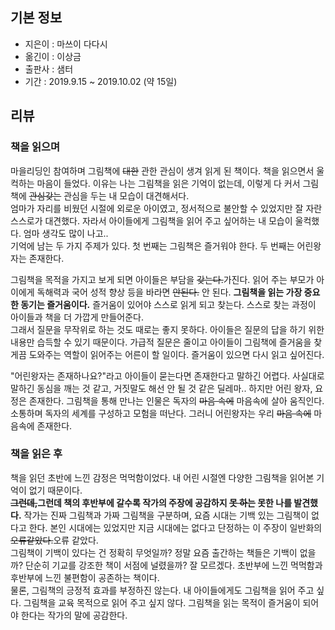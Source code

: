 ## 기본 정보
- 지은이 : 마쓰이 다다시
- 옮긴이 : 이상금
- 출판사 : 샘터
- 기간 : 2019.9.15 ~ 2019.10.02 (약 15일)

## 리뷰
### 책을 읽으며
마을리딩인 참여하며 그림책에 ~~대한~~ 관한 관심이 생겨 읽게 된 책이다. 책을 읽으면서 울컥하는 마음이 들었다. 이유는 나는 그림책을 읽은 기억이 없는데, 이렇게 다 커서 그림책에 ~~관심갖는~~ 관심을 두는 내 모습이 대견해서다.<br> 엄마가 자리를 비웠던 시절에 외로운 아이였고, 정서적으로 불안할 수 있었지만 잘 자란 스스로가 대견했다. 자라서 아이들에게 그림책을 읽어 주고 싶어하는 내 모습이 울컥했다. 엄마 생각도 많이 나고..<br>
기억에 남는 두 가지 주제가 있다. 첫 번째는 그림책은 즐거워야 한다. 두 번째는 어린왕자는 존재한다.<br>

그림책을 목적을 가지고 보게 되면 아이들은 부담을 ~~갖는다.~~가진다. 읽어 주는 부모가 아이에게 독해력과 국어 성적 향상 등을 바라면 ~~안된다.~~ 안 된다. **그림책을 읽는 가장 중요한 동기는 즐거움이다.** 즐거움이 있어야 스스로 읽게 되고 찾는다. 스스로 찾는 과정이 아이들과 책을 더 가깝게 만들어준다.<br> 그래서 질문을 무작위로 하는 것도 때로는 좋지 못하다. 아이들은 질문의 답을 하기 위한 내용만 습득할 수 있기 때문이다. 가급적 질문은 줄이고 아이들이 그림책에 즐거움을 찾게끔 도와주는 역할이 읽어주는 어른이 할 일이다. 즐거움이 있으면 다시 읽고 싶어진다.

"어린왕자는 존재하나요?"라고 아이들이 묻는다면 존재한다고 말하긴 어렵다. 사실대로 말하긴 동심을 깨는 것 같고, 거짓말도 해선 안 될 것 같은 딜레마.. 하지만 어린 왕자, 요정은 존재한다. 그림책을 통해 만나는 인물은 독자의 ~~마음 속에~~ 마음속에 살아 움직인다. 소통하며 독자의 세계를 구성하고 모험을 떠난다. 그러니 어린왕자는 우리 ~~마음 속에~~ 마음속에 존재한다.

### 책을 읽은 후
책을 읽던 초반에 느낀 감정은 먹먹함이었다. 내 어린 시절엔 다양한 그림책을 읽어본 기억이 없기 때문이다.<br>
**~~그런데,~~그런데 책의 후반부에 갈수록 작가의 주장에 공감하지 ~~못 하는~~ 못한 나를 발견했다.** 작가는 진짜 그림책과 가짜 그림책을 구분하며, 요즘 시대는 기백 있는 그림책이 없다고 한다. 본인 시대에는 있었지만 지금 시대에는 없다고 단정하는 이 주장이 일반화의 ~~오류같았다.~~오류 같았다.<br>
그림책이 기백이 있다는 건 정확히 무엇일까? 정말 요즘 출간하는 책들은 기백이 없을까? 단순히 기교를 강조한 책이 서점에 널렸을까? 잘 모르겠다. 초반부에 느낀 먹먹함과 후반부에 느낀 불편함이 공존하는 책이다.<br>
물론, 그림책의 긍정적 효과를 부정하진 않는다. 내 아이들에게도 그림책을 읽어 주고 싶다. 그림책을 교육 목적으로 읽어 주고 싶지 않다. 그림책을 읽는 목적이 즐거움이 되어야 한다는 작가의 말에 공감한다.